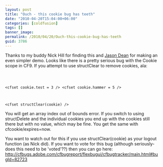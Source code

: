```yaml
---
layout: post
title: "Ouch - this cookie bug has teeth"
date: "2010-04-20T15:04:00+06:00"
categories: [coldfusion]
tags: []
banner_image: 
permalink: /2010/04/20/Ouch-this-cookie-bug-has-teeth
guid: 3786
---
```


Thanks to my buddy Nick Hill for finding this and <a href="http://www.12robots.com/">Jason Dean</a> for making an even simpler demo. Looks like there is a pretty serious bug with the Cookie scope in CF9. If you attempt to use structClear to remove cookies, ala:
<p>

<code>

&lt;cfset cookie.test = 3 /&gt;
&lt;cfset cookie.hammer = 5 /&gt;

&lt;cfset structClear(cookie) /&gt;
</code>

<p>

You will get an array index out of bounds error. If you switch to using structDelete and the individual cookies you end up with the cookies still there but with no value, which may be fine. You get the same with cfcookie/expires=now. 

<p>

You want to watch out for this if you use structClear(cookie) as your logout function (as Nick did). If you want to vote for this bug (although seriously- does this need to be 'voted'??) then you can go here: <a href="http://cfbugs.adobe.com/cfbugreport/flexbugui/cfbugtracker/main.html#bugId=82723">http://cfbugs.adobe.com/cfbugreport/flexbugui/cfbugtracker/main.html#bugId=82723</a>